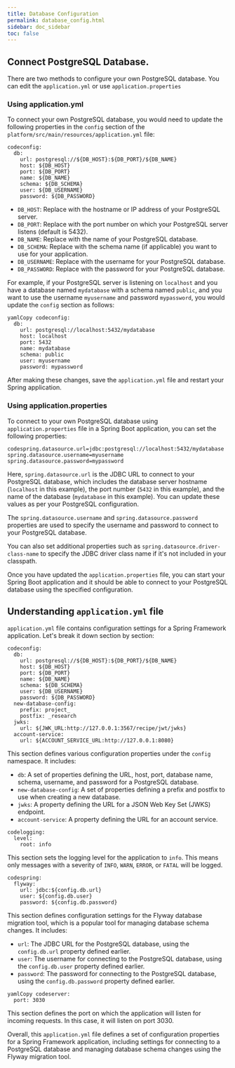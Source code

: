 ```yaml
---
title: Database Configuration
permalink: database_config.html
sidebar: doc_sidebar
toc: false
---
```


## Connect PostgreSQL Database.

There are two methods to configure your own PostgreSQL database. You can edit the `application.yml` or use `application.properties`

### Using application.yml

To connect your own PostgreSQL database, you would need to update the following properties in the `config` section of the `platform/src/main/resources/application.yml` file:

```
codeconfig:
  db:
    url: postgresql://${DB_HOST}:${DB_PORT}/${DB_NAME}
    host: ${DB_HOST}
    port: ${DB_PORT}
    name: ${DB_NAME}
    schema: ${DB_SCHEMA}
    user: ${DB_USERNAME}
    password: ${DB_PASSWORD}
```

- `DB_HOST`: Replace with the hostname or IP address of your PostgreSQL server.
- `DB_PORT`: Replace with the port number on which your PostgreSQL server listens (default is 5432).
- `DB_NAME`: Replace with the name of your PostgreSQL database.
- `DB_SCHEMA`: Replace with the schema name (if applicable) you want to use for your application.
- `DB_USERNAME`: Replace with the username for your PostgreSQL database.
- `DB_PASSWORD`: Replace with the password for your PostgreSQL database.

For example, if your PostgreSQL server is listening on `localhost` and you have a database named `mydatabase` with a schema named `public`, and you want to use the username `myusername` and password `mypassword`, you would update the `config` section as follows:

```
yamlCopy codeconfig:
  db:
    url: postgresql://localhost:5432/mydatabase
    host: localhost
    port: 5432
    name: mydatabase
    schema: public
    user: myusername
    password: mypassword
```

After making these changes, save the `application.yml` file and restart your Spring application.



### Using application.properties 

To connect to your own PostgreSQL database using `application.properties` file in a Spring Boot application, you can set the following properties:

```
codespring.datasource.url=jdbc:postgresql://localhost:5432/mydatabase
spring.datasource.username=myusername
spring.datasource.password=mypassword
```

Here, `spring.datasource.url` is the JDBC URL to connect to your PostgreSQL database, which includes the database server hostname (`localhost` in this example), the port number (`5432` in this example), and the name of the database (`mydatabase` in this example). You can update these values as per your PostgreSQL configuration.

The `spring.datasource.username` and `spring.datasource.password` properties are used to specify the username and password to connect to your PostgreSQL database.

You can also set additional properties such as `spring.datasource.driver-class-name` to specify the JDBC driver class name if it's not included in your classpath.

Once you have updated the `application.properties` file, you can start your Spring Boot application and it should be able to connect to your PostgreSQL database using the specified configuration.



## Understanding `application.yml` file

`application.yml` file contains configuration settings for a Spring Framework application. Let's break it down section by section:

```
codeconfig:
  db:
    url: postgresql://${DB_HOST}:${DB_PORT}/${DB_NAME}
    host: ${DB_HOST}
    port: ${DB_PORT}
    name: ${DB_NAME}
    schema: ${DB_SCHEMA}
    user: ${DB_USERNAME}
    password: ${DB_PASSWORD}
  new-database-config:
    prefix: project_
    postfix: _research
  jwks:
    url: ${JWK_URL:http://127.0.0.1:3567/recipe/jwt/jwks}
  account-service:
    url: ${ACCOUNT_SERVICE_URL:http://127.0.0.1:8080}
```

This section defines various configuration properties under the `config` namespace. It includes:

- `db`: A set of properties defining the URL, host, port, database name, schema, username, and password for a PostgreSQL database.
- `new-database-config`: A set of properties defining a prefix and postfix to use when creating a new database.
- `jwks`: A property defining the URL for a JSON Web Key Set (JWKS) endpoint.
- `account-service`: A property defining the URL for an account service.

```
codelogging:
  level:
    root: info
```

This section sets the logging level for the application to `info`. This means only messages with a severity of `INFO`, `WARN`, `ERROR`, or `FATAL` will be logged.

```
codespring:
  flyway:
    url: jdbc:${config.db.url}
    user: ${config.db.user}
    password: ${config.db.password}
```

This section defines configuration settings for the Flyway database migration tool, which is a popular tool for managing database schema changes. It includes:

- `url`: The JDBC URL for the PostgreSQL database, using the `config.db.url` property defined earlier.
- `user`: The username for connecting to the PostgreSQL database, using the `config.db.user` property defined earlier.
- `password`: The password for connecting to the PostgreSQL database, using the `config.db.password` property defined earlier.

```
yamlCopy codeserver:
  port: 3030
```

This section defines the port on which the application will listen for incoming requests. In this case, it will listen on port 3030.

Overall, this `application.yml` file defines a set of configuration properties for a Spring Framework application, including settings for connecting to a PostgreSQL database and managing database schema changes using the Flyway migration tool.